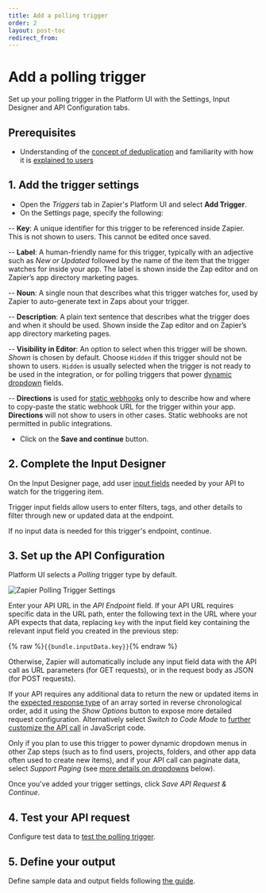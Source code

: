 ```yaml
---
title: Add a polling trigger
order: 2
layout: post-toc
redirect_from: 
---
```


# Add a polling trigger 

Set up your polling trigger in the Platform UI with the Settings, Input Designer and API Configuration tabs. 

## Prerequisites
- Understanding of the [concept of deduplication](https://platform.zapier.com/build/dedupe) and familiarity with how it is [explained to users](https://zapier.com/help/create/basics/data-deduplication-in-zaps)

## 1. Add the trigger settings

- Open the _Triggers_ tab in Zapier's Platform UI and select **Add Trigger**.
- On the Settings page, specify the following:

-- **Key**: A unique identifier for this trigger to be referenced inside Zapier. This is not shown to users. This cannot be edited once saved.

-- **Label**: A human-friendly name for this trigger, typically with an adjective such as _New or Updated_ followed by the name of the item that the trigger watches for inside  your app. The label is shown inside the Zap editor and on Zapier’s app directory marketing pages.

-- **Noun**: A single noun that describes what this trigger watches for, used by Zapier to auto-generate text in Zaps about your trigger.

-- **Description**: A plain text sentence that describes what the trigger does and when it should be used. Shown inside the Zap editor and on Zapier’s app directory marketing pages.

-- **Visibility in Editor**:  An option to select when this trigger will be shown. _Shown_ is chosen by default. Choose `Hidden` if this trigger should not be shown to users. `Hidden` is usually selected when the trigger is not ready to be used in the integration, or for polling triggers that power [dynamic dropdown](https://platform.zapier.com/build/add-fields#dynamic-dropdown) fields.

-- **Directions** is used for [static webhooks](https://platform.zapier.com/publish/integration-checks-reference#d017---static-hook-is-discouraged) only to describe how and where to copy-paste the static webhook URL for the trigger within your app. **Directions** will not show to users in other cases. Static webhooks are not permitted in public integrations. 

- Click on the **Save and continue** button.

## 2. Complete the Input Designer
 
On the Input Designer page, add user [input fields](https://platform.zapier.com/build/add-fields) needed by your API to watch for the triggering item.

Trigger input fields allow users to enter filters, tags, and other details to filter through new or updated data at the endpoint.

If no input data is needed for this trigger's endpoint, continue. 

## 3. Set up the API Configuration

Platform UI selects a _Polling_ trigger type by default.

![Zapier Polling Trigger Settings](https://cdn.zappy.app/0f08230cffa8a3a568d4847e35e42d0c.png)

Enter your API URL in the _API Endpoint_ field. If your API URL requires specific data in the URL path, enter the following text in the URL where your API expects that data, replacing `key` with the input field key containing the relevant input field you created in the previous step:

{% raw %}`{{bundle.inputData.key}}`{% endraw %}

Otherwise, Zapier will automatically include any input field data with the API call as URL parameters (for GET requests), or in the request body as JSON (for POST requests).

If your API requires any additional data to return the new or updated items in the [expected response type](https://platform.zapier.com/build/response-types) of an array sorted in reverse chronological order, add it using the _Show Options_ button to expose more detailed request configuration. Alternatively select _Switch to Code Mode_ to [further customize the API call](https://platform.zapier.com/build/code-mode) in JavaScript code. 

Only if you plan to use this trigger to power dynamic dropdown menus in other Zap steps (such as to find users, projects, folders, and other app data often used to create new items), and if your API call can paginate data, select _Support Paging_ (see [more details on dropdowns](https://platform.zapier.com/build/add-fields#dynamic-dropdown) below).

Once you've added your trigger settings, click _Save API Request & Continue_.

## 4. Test your API request

Configure test data to [test the polling trigger](https://platform.zapier.com/build/test-triggers-actions).

## 5. Define your output

Define sample data and output fields following [the guide](https://platform.zapier.com/build/sample-data).